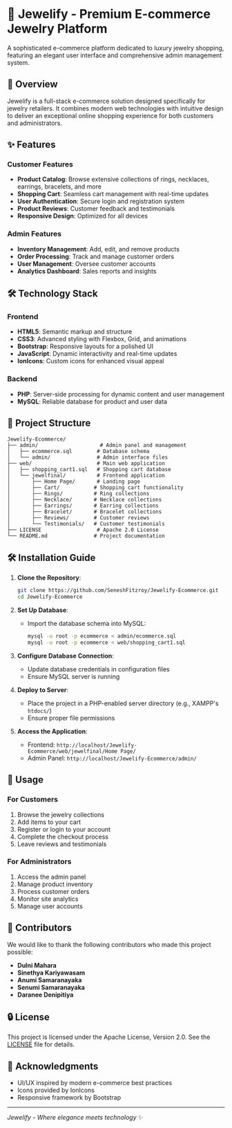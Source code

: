 # 💎 Jewelify - Premium E-commerce Jewelry Platform

A sophisticated e-commerce platform dedicated to luxury jewelry shopping, featuring an elegant user interface and comprehensive admin management system.

## 🚀 Overview

Jewelify is a full-stack e-commerce solution designed specifically for jewelry retailers. It combines modern web technologies with intuitive design to deliver an exceptional online shopping experience for both customers and administrators.

## ✨ Features

### Customer Features

- **Product Catalog**: Browse extensive collections of rings, necklaces, earrings, bracelets, and more
- **Shopping Cart**: Seamless cart management with real-time updates
- **User Authentication**: Secure login and registration system
- **Product Reviews**: Customer feedback and testimonials
- **Responsive Design**: Optimized for all devices

### Admin Features

- **Inventory Management**: Add, edit, and remove products
- **Order Processing**: Track and manage customer orders
- **User Management**: Oversee customer accounts
- **Analytics Dashboard**: Sales reports and insights

## 🛠️ Technology Stack

### Frontend

- **HTML5**: Semantic markup and structure
- **CSS3**: Advanced styling with Flexbox, Grid, and animations
- **Bootstrap**: Responsive layouts for a polished UI
- **JavaScript**: Dynamic interactivity and real-time updates
- **IonIcons**: Custom icons for enhanced visual appeal

### Backend

- **PHP**: Server-side processing for dynamic content and user management
- **MySQL**: Reliable database for product and user data

## 📁 Project Structure

```
Jewelify-Ecommerce/
├── admin/                    # Admin panel and management
│   ├── ecommerce.sql        # Database schema
│   └── admin/               # Admin interface files
├── web/                     # Main web application
│   ├── shopping_cart1.sql   # Shopping cart database
│   └── jewelfinal/          # Frontend application
│       ├── Home Page/       # Landing page
│       ├── Cart/           # Shopping cart functionality
│       ├── Rings/          # Ring collections
│       ├── Necklace/       # Necklace collections
│       ├── Earrings/       # Earring collections
│       ├── Bracelet/       # Bracelet collections
│       ├── Reviews/        # Customer reviews
│       └── Testimonials/   # Customer testimonials
├── LICENSE                  # Apache 2.0 License
└── README.md               # Project documentation
```

## 🛠️ Installation Guide

1. **Clone the Repository**:

   ```bash
   git clone https://github.com/SeneshFitzroy/Jewelify-Ecommerce.git
   cd Jewelify-Ecommerce
   ```

2. **Set Up Database**:

   - Import the database schema into MySQL:
     ```bash
     mysql -u root -p ecommerce < admin/ecommerce.sql
     mysql -u root -p ecommerce < web/shopping_cart1.sql
     ```

3. **Configure Database Connection**:

   - Update database credentials in configuration files
   - Ensure MySQL server is running

4. **Deploy to Server**:

   - Place the project in a PHP-enabled server directory (e.g., XAMPP's `htdocs/`)
   - Ensure proper file permissions

5. **Access the Application**:
   - Frontend: `http://localhost/Jewelify-Ecommerce/web/jewelfinal/Home Page/`
   - Admin Panel: `http://localhost/Jewelify-Ecommerce/admin/`

## 🎯 Usage

### For Customers

1. Browse the jewelry collections
2. Add items to your cart
3. Register or login to your account
4. Complete the checkout process
5. Leave reviews and testimonials

### For Administrators

1. Access the admin panel
2. Manage product inventory
3. Process customer orders
4. Monitor site analytics
5. Manage user accounts

## 👥 Contributors

We would like to thank the following contributors who made this project possible:

- **Dulni Mahara**
- **Sinethya Kariyawasam**
- **Anumi Samaranayaka**
- **Senumi Samaranayaka**
- **Daranee Denipitiya**

## 🔒 License

This project is licensed under the Apache License, Version 2.0. See the [LICENSE](LICENSE) file for details.

## 🌟 Acknowledgments

- UI/UX inspired by modern e-commerce best practices
- Icons provided by IonIcons
- Responsive framework by Bootstrap

---

_Jewelify - Where elegance meets technology_ ✨
